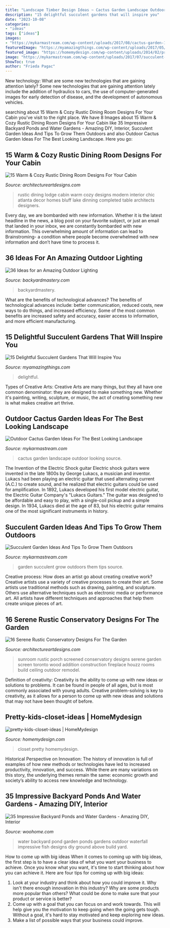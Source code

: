 ```yaml
---
title: "Landscape Timber Design Ideas ~ Cactus Garden Landscape Outdoor Looking Source"
description: "15 delightful succulent gardens that will inspire you"
date: "2023-10-08"
categories:
- "ideas"
tags: ["ideas"]
images:
- "https://mykarmastream.com/wp-content/uploads/2017/08/cactus-garden-10.jpeg"
featuredImage: "https://myamazingthings.com/wp-content/uploads/2017/05/succulent-garden-3.jpg"
featured_image: "https://homemydesign.com/wp-content/uploads/2014/02/pretty-kids-closet-ideas.jpg"
image: "https://mykarmastream.com/wp-content/uploads/2017/07/succulent-garden-2-535x797.jpg"
ShowToc: true
author: "Frieda Pagac"
---
```



New technology: What are some new technologies that are gaining attention lately?
Some new technologies that are gaining attention lately include the addition of hydraulics to cars, the use of computer-generated images for early detection of disease, and the development of autonomous vehicles.

	

		
searching about 15 Warm &amp; Cozy Rustic Dining Room Designs For Your Cabin you've visit to the right place. We have 8 Images about 15 Warm &amp; Cozy Rustic Dining Room Designs For Your Cabin like 35 Impressive Backyard Ponds and Water Gardens - Amazing DIY, Interior, Succulent Garden Ideas And Tips To Grow Them Outdoors and also Outdoor Cactus Garden Ideas For The Best Looking Landscape. Here you go:
		
    
## 15 Warm &amp; Cozy Rustic Dining Room Designs For Your Cabin

<img loading=lazy src="http://www.architectureartdesigns.com/wp-content/uploads/2014/10/15-Warm-Cozy-Rustic-Dining-Room-Designs-For-Your-Cabin-11-630x840.jpg" onerror="this.onerror=null;this.src='https://tse3.mm.bing.net/th?id=OIP.H-_tpT92uqfKoMcBRdI1IAHaJ4&amp;pid=15.1';" alt="15 Warm &amp; Cozy Rustic Dining Room Designs For Your Cabin">

_Source: architectureartdesigns.com_

>rustic dining lodge cabin warm cozy designs modern interior chic atlanta decor homes bluff lake dinning completed table architects designers. 

	

Every day, we are bombarded with new information. Whether it is the latest headline in the news, a blog post on your favorite subject, or just an email that landed in your inbox, we are constantly bombarded with new information. This overwhelming amount of information can lead to Brainstroming- a condition where people become overwhelmed with new information and don’t have time to process it.

    
## 36 Ideas For An Amazing Outdoor Lighting

<img loading=lazy src="https://backyardmastery.com/wp-content/uploads/2017/05/10-outdoor-lighting.jpg" onerror="this.onerror=null;this.src='https://tse1.mm.bing.net/th?id=OIP.eEZ2lOMOzA-1Eikli4t0CAAAAA&amp;pid=15.1';" alt="36 Ideas for an Amazing Outdoor Lighting">

_Source: backyardmastery.com_

>backyardmastery. 

	

What are the benefits of technological advances?
The benefits of technological advances include: better communication, reduced costs, new ways to do things, and increased efficiency. Some of the most common benefits are increased safety and accuracy, easier access to information, and more efficient manufacturing.

    
## 15 Delightful Succulent Gardens That Will Inspire You

<img loading=lazy src="https://myamazingthings.com/wp-content/uploads/2017/05/succulent-garden-3.jpg" onerror="this.onerror=null;this.src='https://tse4.mm.bing.net/th?id=OIP.YoicM1Agis7lwXbAEKbRRwHaLH&amp;pid=15.1';" alt="15 Delightful Succulent Gardens That Will Inspire You">

_Source: myamazingthings.com_

>delightful. 

	

Types of Creative Arts:
Creative Arts are many things, but they all have one common denominator: they are designed to make something new. Whether it's painting, writing, sculpture, or music, the act of creating something new is what makes creative art thrive.

    
## Outdoor Cactus Garden Ideas For The Best Looking Landscape

<img loading=lazy src="https://mykarmastream.com/wp-content/uploads/2017/08/cactus-garden-10.jpeg" onerror="this.onerror=null;this.src='https://tse4.mm.bing.net/th?id=OIP.6nNeH__ofZESUzctsTT2WAHaLH&amp;pid=15.1';" alt="Outdoor Cactus Garden Ideas For The Best Looking Landscape">

_Source: mykarmastream.com_

>cactus garden landscape outdoor looking source. 

	

The Invention of the Electric Shock guitar
Electric shock guitars were invented in the late 1800s by George Lukacs, a musician and inventor. Lukacs had been playing an electric guitar that used alternating current (A.C.) to create sound, and he realized that electric guitars could be used for amplification. In 1892, Lukacs developed his first model electric guitar, the Electric Guitar Company's "Lukacs Guitars." The guitar was designed to be affordable and easy to play, with a single-coil pickup and a simple design. In 1934, Lukacs died at the age of 83, but his electric guitar remains one of the most significant instruments in history.

    
## Succulent Garden Ideas And Tips To Grow Them Outdoors

<img loading=lazy src="https://mykarmastream.com/wp-content/uploads/2017/07/succulent-garden-2-535x797.jpg" onerror="this.onerror=null;this.src='https://tse1.mm.bing.net/th?id=OIP.awG5VHssw-IlE9Mp2QGkBwHaLC&amp;pid=15.1';" alt="Succulent Garden Ideas And Tips To Grow Them Outdoors">

_Source: mykarmastream.com_

>garden succulent grow outdoors them tips source. 

	

Creative process: How does an artist go about creating creative work?
Creative artists use a variety of creative processes to create their art. Some artists use traditional methods such as drawing, painting, and sculpture. Others use alternative techniques such as electronic media or performance art. All artists have different techniques and approaches that help them create unique pieces of art.

    
## 16 Serene Rustic Conservatory Designs For The Garden

<img loading=lazy src="https://www.architectureartdesigns.com/wp-content/uploads/2015/05/16-Serene-Rustic-Conservatory-Designs-For-The-Garden-10-630x420.jpg" onerror="this.onerror=null;this.src='https://tse3.mm.bing.net/th?id=OIP.uOK21BPLyv75I9ccDd1GzAHaE8&amp;pid=15.1';" alt="16 Serene Rustic Conservatory Designs For The Garden">

_Source: architectureartdesigns.com_

>sunroom rustic porch screened conservatory designs serene garden screen toronto wood addition construction fireplace houzz rooms build ceiling outdoor remodel. 

	

Definition of creativity:
Creativity is the ability to come up with new ideas or solutions to problems. It can be found in people of all ages, but is most commonly associated with young adults. Creative problem-solving is key to creativity, as it allows for a person to come up with new ideas and solutions that may not have been thought of before.

    
## Pretty-kids-closet-ideas | HomeMydesign

<img loading=lazy src="https://homemydesign.com/wp-content/uploads/2014/02/pretty-kids-closet-ideas.jpg" onerror="this.onerror=null;this.src='https://tse2.mm.bing.net/th?id=OIP.rpqNC-LPPivCn8iLo5xIpAHaLE&amp;pid=15.1';" alt="pretty-kids-closet-ideas | HomeMydesign">

_Source: homemydesign.com_

>closet pretty homemydesign. 

	

Historical Perspective on Innovation:
The history of innovation is full of examples of how new methods or technologies have led to increased productivity, innovation, and success. While there are many variations on this story, the underlying themes remain the same: economic growth and society’s ability to access new knowledge and technology.

    
## 35 Impressive Backyard Ponds And Water Gardens - Amazing DIY, Interior

<img loading=lazy src="http://www.woohome.com/wp-content/uploads/2014/04/backyard-pond-water-garden-34.jpg" onerror="this.onerror=null;this.src='https://tse3.mm.bing.net/th?id=OIP.HqIs8JL5ShHhq5MjyG0ddQHaJ4&amp;pid=15.1';" alt="35 Impressive Backyard Ponds and Water Gardens - Amazing DIY, Interior">

_Source: woohome.com_

>water backyard pond garden ponds gardens outdoor waterfall impressive fish designs diy ground above build yard. 

	

How to come up with big ideas
When it comes to coming up with big ideas, the first step is to have a clear idea of what you want your business to achieve. Once you know what you want, it's time to start thinking about how you can achieve it. Here are four tips for coming up with big ideas: 
1. Look at your industry and think about how you could improve it. Why isn't there enough innovation in this industry? Why are some products more popular than others? What could be done to make sure that your product or service is better?
2. Come up with a goal that you can focus on and work towards. This will help give you the motivation to keep going when the going gets tough. Without a goal, it's hard to stay motivated and keep exploring new ideas. 
3. Make a list of possible ways that your business could improve.

